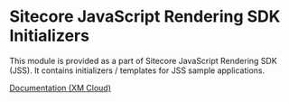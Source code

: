 # Sitecore JavaScript Rendering SDK Initializers

This module is provided as a part of Sitecore JavaScript Rendering SDK (JSS). It contains initializers / templates for JSS sample applications.

<!---
@TODO: Update to next version docs before release
-->

[Documentation (XM Cloud)](https://doc.sitecore.com/xmc/en/developers/xm-cloud/sitecore-javascript-rendering-sdks--jss-.html)
